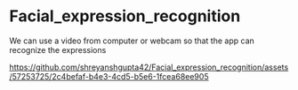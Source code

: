 # Facial_expression_recognition

We can use a video from computer or webcam so that the app can recognize the expressions 

https://github.com/shreyanshgupta42/Facial_expression_recognition/assets/57253725/2c4befaf-b4e3-4cd5-b5e6-1fcea68ee905
